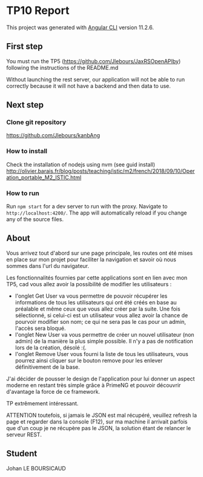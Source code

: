 # TP10 Report
This project was generated with [Angular CLI](https://github.com/angular/angular-cli) version 11.2.6.
## First step
You must run the TP5 (https://github.com/Jlebours/JaxRSOpenAPIby) following the instructions of the README.md

Without launching the rest server, our application will not be able to run correctly because it will not have a backend and then data to use.

## Next step 
### Clone git repository
https://github.com/Jlebours/kanbAng
### How to install
Check the installation of nodejs using nvm (see guid install) http://olivier.barais.fr/blog/posts/teaching/istic/m2/french/2018/09/10/Operation_portable_M2_ISTIC.html

### How to run
Run `npm start` for a dev server to run with the proxy. Navigate to `http://localhost:4200/`. The app will automatically reload if you change any of the source files.

## About
Vous arrivez tout d'abord sur une page principale, les routes ont été mises en place sur mon projet pour faciliter la navigation et savoir où nous sommes dans l'url du navigateur.

Les fonctionnalités fournies par cette applications sont en lien avec mon TP5, cad vous allez avoir la possibilité de modifier les utilisateurs :
- l'onglet Get User va vous permettre de pouvoir récupérer les informations de tous les utilisateurs qui ont été créés en base au préalable et même ceux que vous allez créer par la suite. 
Une fois sélectionné, si celui-ci est un utilisateur vous allez avoir la chance de pourvoir modifier son nom; ce qui ne sera pas le cas pour un admin, l'accès sera bloqué. 
- l'onglet New User va vous permettre de créer un nouvel utilisateur (non admin) de la manière la plus simple possible. Il n'y a pas de notification lors de la création, désolé :(.
- l'onglet Remove User vous fourni la liste de tous les utilisateurs, vous pourrez ainsi cliquer sur le bouton remove pour les enlever définitivement de la base. 

J'ai décider de pousser le design de l'application pour lui donner un aspect moderne en restant très simple grâce à PrimeNG et pouvoir découvrir d'avantage la force de ce framework.

TP extrêmement intéressant.

ATTENTION toutefois, si jamais le JSON est mal récupéré, veuillez refresh la page et regarder dans la console (F12), sur ma machine il arrivait parfois que d'un coup je ne récupère pas le JSON, la solution étant de relancer le serveur REST.

## Student
Johan LE BOURSICAUD
